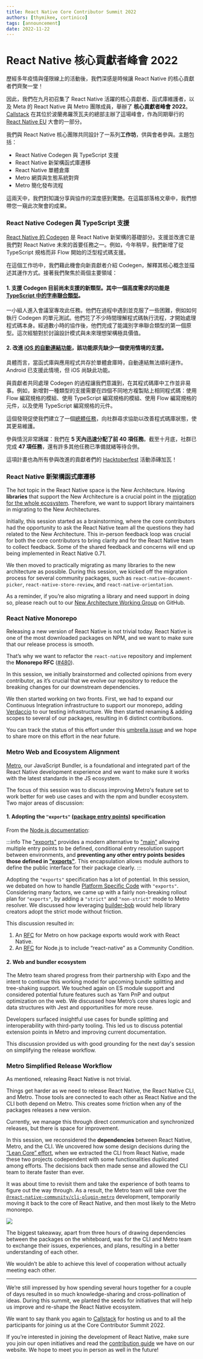 ```yaml
---
title: React Native Core Contributor Summit 2022
authors: [thymikee, cortinico]
tags: [announcement]
date: 2022-11-22
---
```


# React Native 核心貢獻者峰會 2022

歷經多年疫情與僅限線上的活動後，我們深感是時候讓 React Native 的核心貢獻者們齊聚一堂！

因此，我們在九月初召集了 React Native 活躍的核心貢獻者、函式庫維護者，以及 Meta 的 React Native 與 Metro 團隊成員，舉辦了 **核心貢獻者峰會 2022**。[Callstack](https://www.callstack.com/) 在其位於波蘭弗羅茨瓦夫的總部主辦了這場峰會，作為同期舉行的 [React Native EU](https://www.react-native.eu/) 大會的一部分。

我們與 React Native 核心團隊共同設計了一系列**工作坊**，供與會者參與。主題包括：

- React Native Codegen 與 TypeScript 支援
- React Native 新架構函式庫遷移
- React Native 單體倉庫
- Metro 網頁與生態系統對齊
- Metro 簡化發布流程

這兩天中，我們對知識分享與協作的深度感到驚艷。在這篇部落格文章中，我們想帶您一窺此次聚會的成果。

<!--truncate-->

### React Native Codegen 與 TypeScript 支援

[React Native 的 Codegen](https://github.com/reactwg/react-native-new-architecture/blob/main/docs/codegen.md) 是 React Native 新架構的基礎部分。支援並改進它是我們對 React Native 未來的首要任務之一。例如，今年稍早，我們新增了從 TypeScript 規格而非 Flow 開始的泛型程式碼支援。

在這個工作坊中，我們藉此機會向新貢獻者介紹 Codegen，解釋其核心概念並描述其運作方式。接著我們聚焦於兩個主要領域：

#### 1. 支援 Codegen 目前**尚未支援的新類型**。其中一個高度需求的功能是 [TypeScript 中的字串聯合類型](https://github.com/Titozzz/react-native/tree/codegen-string-union)。

一小組人進入會議室專攻此任務。他們在過程中遇到並克服了一些困難，例如如何執行 Codegen 的單元測試。他們花了不少時間理解程式碼執行流程，才開始處理程式碼本身。經過數小時的協作後，他們完成了能識別字串聯合類型的第一個原型。這次經驗對於討論設計模式與未來理想架構極具價值。

#### 2. 改進 **[iOS 的自動連結功能](https://github.com/facebook/react-native/pull/34580)**，該功能原先缺少一個使用情境的支援。

具體而言，當函式庫與應用程式共存於單體倉庫時，自動連結無法順利運作。Android 已支援此情境，但 iOS 尚缺此功能。

與貢獻者共同處理 Codegen 的過程讓我們意識到，在其程式碼庫中工作並非易事。例如，新增對一種類型的支援需要在四個不同地方複製貼上相同程式碼：使用 Flow 編寫規格的模組、使用 TypeScript 編寫規格的模組、使用 Flow 編寫規格的元件，以及使用 TypeScript 編寫規格的元件。

這個發現促使我們建立了一個[總體任務](https://github.com/facebook/react-native/issues/34872)，向社群尋求協助以改善程式碼庫狀態，使其更易維護。

參與情況非常踴躍：我們在 **5 天內迅速分配了前 40 項任務**。截至十月底，社群已完成 **47 項任務**，還有許多其他任務已準備就緒等待合併。

這項計畫也為所有參與改進的貢獻者們的 [Hacktoberfest](https://hacktoberfest.com/) 活動添磚加瓦！

### React Native 新架構函式庫遷移

The hot topic in the React Native space is the New Architecture. Having **libraries** that support the New Architecture is a crucial point in the [migration for the whole ecosystem](/blog/2022/06/16/resources-migrating-your-react-native-library-to-the-new-architecture). Therefore, we want to support library maintainers in migrating to the New Architectures.

Initially, this session started as a brainstorming, where the core contributors had the opportunity to ask the React Native team all the questions they had related to the New Architecture. This in-person feedback loop was crucial for both the core contributors to bring clarity and for the React Native team to collect feedback. Some of the shared feedback and concerns will end up being implemented in React Native 0.71.

We then moved to practically migrating as many libraries to the new architecture as possible. During this session, we kicked off the migration process for several community packages, such as `react-native-document-picker`, `react-native-store-review`, and `react-native-orientation`.

As a reminder, if you’re also migrating a library and need support in doing so, please reach out to our [New Architecture Working Group](https://github.com/reactwg/react-native-new-architecture) on GitHub.

### ​​React Native Monorepo

Releasing a new version of React Native is not trivial today. React Native is one of the most downloaded packages on NPM, and we want to make sure that our release process is smooth.

That’s why we want to refactor the `react-native` repository and implement the **Monorepo RFC** ([#480](https://github.com/react-native-community/discussions-and-proposals/pull/480)).

In this session, we initially brainstormed and collected opinions from every contributor, as it’s crucial that we evolve our repository to reduce the breaking changes for our downstream dependencies.

We then started working on two fronts. First, we had to expand our Continuous Integration infrastructure to support our monorepo, adding [Verdaccio](https://verdaccio.org/) to our testing infrastructure. We then started renaming & adding scopes to several of our packages, resulting in 6 distinct contributions.

You can track the status of this effort under this [umbrella issue](https://github.com/facebook/react-native/issues/34692) and we hope to share more on this effort in the near future.

### Metro Web and Ecosystem Alignment

[Metro](https://github.com/facebook/metro), our JavaScript Bundler, is a foundational and integrated part of the React Native development experience and we want to make sure it works with the latest standards in the JS ecosystem.

The focus of this session was to discuss improving Metro's feature set to work better for web use cases and with the npm and bundler ecosystem. Two major areas of discussion:

#### 1. Adopting the `"exports"` ([package entry points](https://nodejs.org/api/packages.html#package-entry-points)) specification

From the [Node.js documentation](https://nodejs.org/api/packages.html#package-entry-points):

<!-- alex ignore clearly -->

:::info
The ["exports"](https://nodejs.org/api/packages.html#exports) provides a modern alternative to ["main"](https://nodejs.org/api/packages.html#main) allowing multiple entry points to be defined, conditional entry resolution support between environments, and **preventing any other entry points besides those defined in ["exports"](https://nodejs.org/api/packages.html#exports)**. This encapsulation allows module authors to define the public interface for their package clearly.
:::

Adopting the `"exports"` specification has a lot of potential. In this session, we debated on how to handle [Platform Specific Code](/docs/platform-specific-code#platform-specific-extensions) with `"exports"`. Considering many factors, we came up with a fairly non-breaking rollout plan for `"exports"`, by adding a `"strict"` and `"non-strict"` mode to Metro resolver. We discussed how leveraging [builder-bob](https://github.com/callstack/react-native-builder-bob) would help library creators adopt the strict mode without friction.

This discussion resulted in:

1. An [RFC](https://github.com/react-native-community/discussions-and-proposals/pull/534) for Metro on how package exports would work with React Native.
2. An [RFC](https://github.com/nodejs/node/pull/45367) for Node.js to include “react-native” as a Community Condition.

#### 2. Web and bundler ecosystem

The Metro team shared progress from their partnership with Expo and the intent to continue this working model for upcoming bundle splitting and tree-shaking support. We touched again on ES module support and considered potential future features such as Yarn PnP and output optimization on the web. We discussed how Metro’s core shares logic and data structures with Jest and opportunities for more reuse.

Developers surfaced insightful use cases for bundle splitting and interoperability with third-party tooling. This led us to discuss potential extension points in Metro and improving current documentation.

This discussion provided us with good grounding for the next day's session on simplifying the release workflow.

### Metro Simplified Release Workflow

As mentioned, releasing React Native is not trivial.

Things get harder as we need to release React Native, the React Native CLI, and Metro. Those tools are connected to each other as React Native and the CLI both depend on Metro. This creates some friction when any of the packages releases a new version.

Currently, we manage this through direct communication and synchronized releases, but there is space for improvement.

In this session, we reconsidered the **dependencies** between React Native, Metro, and the CLI. We uncovered how some design decisions during the [“Lean Core” effort](https://github.com/react-native-community/discussions-and-proposals/issues/6), when we extracted the CLI from React Native, made these two projects codependent with some functionalities duplicated among efforts. The decisions back then made sense and allowed the CLI team to iterate faster than ever.

It was about time to revisit them and take the experience of both teams to figure out the way through. As a result, the Metro team will take over the [`@react-native-community/cli-plugin-metro`](https://github.com/react-native-community/cli/tree/main/packages/cli-plugin-metro) development, temporarily moving it back to the core of React Native, and then most likely to the Metro monorepo.

![](/blog/assets/core-contributor-summit-2022.jpg)

The biggest takeaway, apart from three hours of drawing dependencies between the packages on the whiteboard, was for the CLI and Metro team to exchange their issues, experiences, and plans, resulting in a better understanding of each other.

We wouldn’t be able to achieve this level of cooperation without actually meeting each other.

---

We’re still impressed by how spending several hours together for a couple of days resulted in so much knowledge-sharing and cross-pollination of ideas. During this summit, we planted the seeds for initiatives that will help us improve and re-shape the React Native ecosystem.

We want to say thank you again to [Callstack](https://www.callstack.com/) for hosting us and to all the participants for joining us at the Core Contributor Summit 2022.

If you’re interested in joining the development of React Native, make sure you join our open initiatives and read the [contribution guide](https://reactnative.dev/contributing/overview) we have on our website. We hope to meet you in person as well in the future!
